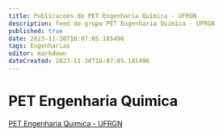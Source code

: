 ```yaml
---
title: Publicacoes de PET Engenharia Quimica - UFRGN
description: feed do grupo PET Engenharia Quimica - UFRGN
published: true
date: 2023-11-30T16:07:05.185496
tags: Engenharias
editor: markdown
dateCreated: 2023-11-30T16:07:05.185496
---
```


# PET Engenharia Quimica
[PET Engenharia Quimica - UFRGN](/grupo/152PETEngenhariaQuimicaUFRGN.md)